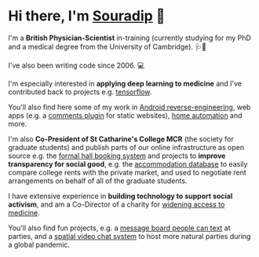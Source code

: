 # Hi there, I'm [Souradip](https://souradip.com) 👋

I'm a **British Physician-Scientist** in-training (currently studying for my PhD and a medical degree from the University of Cambridge). 🩺🧪

I've also been writing code since 2006. 💻

I'm especially interested in **applying deep learning to medicine** and I've contributed back to projects e.g. [tensorflow](https://github.com/tensorflow/tensor2tensor/pull/1550).

You'll also find here some of my work in [Android reverse-engineering](https://github.com/souramoo/Needle), web apps (e.g. a [comments plugin](https://github.com/souramoo/commentoplusplus) for static websites), [home automation](https://github.com/souramoo/ReverseEngineeredMiLightBluetooth) and more.

I'm also **Co-President of St Catharine's College MCR** (the society for graduate students) and publish parts of our online infrastructure as open source e.g. the [formal hall booking system](https://github.com/souramoo/mcr-formal-hall) and projects to **improve transparency for social good**, e.g. the [accommodation database](https://github.com/souramoo/mcr-rooms-database) to easily compare college rents with the private market, and used to negotiate rent arrangements on behalf of all of the graduate students.

I have extensive experience in **building technology to support social activism**, and am a Co-Director of a charity for [widening access to medicine](https://wearemedics.com).

You'll also find fun projects, e.g. a [message board people can text](https://github.com/souramoo/TextWall) at parties, and a [spatial video chat system](https://github.com/souramoo/party) to host more natural parties during a global pandemic.
